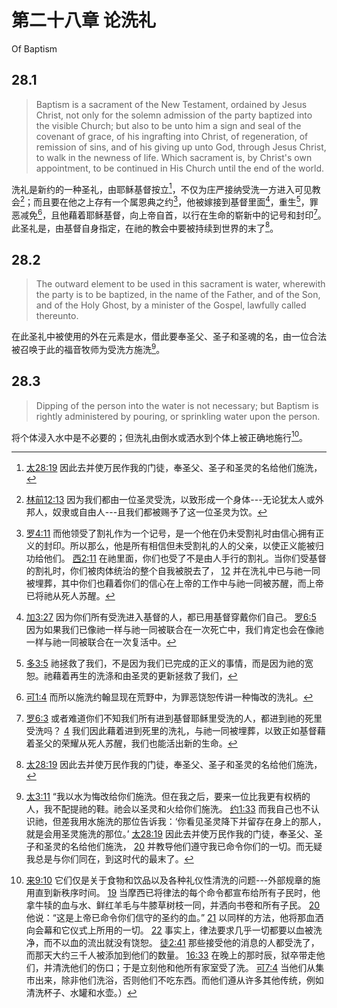# 第二十八章 论洗礼

Of Baptism

## 28.1

> Baptism is a sacrament of the New Testament, ordained by Jesus Christ, not only for the solemn admission of the party baptized into the visible Church; but also to be unto him a sign and seal of the covenant of grace, of his ingrafting into Christ, of regeneration, of remission of sins, and of his giving up unto God, through Jesus Christ, to walk in the newness of life. Which sacrament is, by Christ's own appointment, to be continued in His Church until the end of the world.

洗礼是新约的一种圣礼，由耶稣基督按立[^28-1]，不仅为庄严接纳受洗一方进入可见教会[^28-2]；而且要在他之上存有一个属恩典之约[^28-3]，他被嫁接到基督里面[^28-4]，重生[^28-5]，罪恶减免[^28-6]，且他藉着耶稣基督，向上帝自首，以行在生命的崭新中的记号和封印[^28-7]。此圣礼是，由基督自身指定，在祂的教会中要被持续到世界的末了[^28-8]。

[^28-1]: [太28:19](https://biblehub.com/matthew/28-19.htm) 因此去并使万民作我的门徒，奉圣父、圣子和圣灵的名给他们施洗，

[^28-2]: [林前12:13](https://biblehub.com/1_corinthians/12-13.htm) 因为我们都由一位圣灵受洗，以致形成一个身体---无论犹太人或外邦人，奴隶或自由人---且我们都被赐予了这一位圣灵为饮。

[^28-3]: [罗4:11](https://biblehub.com/romans/4-11.htm) 而他领受了割礼作为一个记号，是一个他在仍未受割礼时由信心拥有正义的封印。所以那么，他是所有相信但未受割礼的人的父亲，以使正义能被归功给他们。 [西2:11](https://biblehub.com/colossians/2-11.htm) 在祂里面，你们也受了不是由人手行的割礼。当你们受基督的割礼时，你们被肉体统治的整个自我被脱去了， [12](https://biblehub.com/colossians/2-12.htm) 并在洗礼中已与祂一同被埋葬，其中你们也藉着你们的信心在上帝的工作中与祂一同被苏醒，而上帝已将祂从死人苏醒。

[^28-4]: [加3:27](https://biblehub.com/galatians/3-27.htm) 因为你们所有受洗进入基督的人，都已用基督穿戴你们自己。 [罗6:5](https://biblehub.com/romans/6-5.htm) 因为如果我们已像祂一样与祂一同被联合在一次死亡中，我们肯定也会在像祂一样与祂一同被联合在一次复活中。

[^28-5]: [多3:5](https://biblehub.com/titus/3-5.htm) 祂拯救了我们，不是因为我们已完成的正义的事情，而是因为祂的宽恕。祂藉着再生的洗涤和由圣灵的更新拯救了我们，

[^28-6]: [可1:4](https://biblehub.com/mark/1-4.htm) 而所以施洗约翰显现在荒野中，为罪恶饶恕传讲一种悔改的洗礼。

[^28-7]: [罗6:3](https://biblehub.com/romans/6-3.htm) 或者难道你们不知我们所有进到基督耶稣里受洗的人，都进到祂的死里受洗吗？ [4](https://biblehub.com/romans/6-4.htm) 我们因此藉着进到死里的洗礼，与祂一同被埋葬，以致正如基督藉着圣父的荣耀从死人苏醒，我们也能活出新的生命。

[^28-8]: [太28:19](https://biblehub.com/matthew/28-19.htm) 因此去并使万民作我的门徒，奉圣父、圣子和圣灵的名给他们施洗，

## 28.2

> The outward element to be used in this sacrament is water, wherewith the party is to be baptized, in the name of the Father, and of the Son, and of the Holy Ghost, by a minister of the Gospel, lawfully called thereunto.

在此圣礼中被使用的外在元素是水，借此要奉圣父、圣子和圣魂的名，由一位合法被召唤于此的福音牧师为受洗方施洗[^28-9]。

[^28-9]: [太3:11](https://biblehub.com/matthew/3-11.htm) “我以水为悔改给你们施洗。但在我之后，要来一位比我更有权柄的人，我不配提祂的鞋。祂会以圣灵和火给你们施洗。 [约1:33](https://biblehub.com/john/1-33.htm) 而我自己也不认识祂，但差我用水施洗的那位告诉我：‘你看见圣灵降下并留存在身上的那人，就是会用圣灵施洗的那位。’ [太28:19](https://biblehub.com/matthew/28-19.htm) 因此去并使万民作我的门徒，奉圣父、圣子和圣灵的名给他们施洗， [20](https://biblehub.com/matthew/28-20.htm) 并教导他们遵守我已命令你们的一切。而无疑我总是与你们同在，到这时代的最末了。

## 28.3

> Dipping of the person into the water is not necessary; but Baptism is rightly administered by pouring, or sprinkling water upon the person.

将个体浸入水中是不必要的；但洗礼由倒水或洒水到个体上被正确地施行[^28-10]。

[^28-10]: [来9:10](https://biblehub.com/hebrews/9-10.htm) 它们仅是关于食物和饮品以及各种礼仪性清洗的问题---外部规章的施用直到新秩序时间。 [19](https://biblehub.com/hebrews/9-19.htm) 当摩西已将律法的每个命令都宣布给所有子民时，他拿牛犊的血与水、鲜红羊毛与牛膝草树枝一同，并洒向书卷和所有子民。 [20](https://biblehub.com/hebrews/9-20.htm) 他说：“这是上帝已命令你们信守的圣约的血。” [21](https://biblehub.com/hebrews/9-21.htm) 以同样的方法，他将那血洒向会幕和它仪式上所用的一切。 [22](https://biblehub.com/hebrews/9-22.htm) 事实上，律法要求几乎一切都要以血被洗净，而不以血的流出就没有饶恕。 [徒2:41](https://biblehub.com/acts/2-41.htm) 那些接受他的消息的人都受洗了，而那天大约三千人被添加到他们的数量。 [16:33](https://biblehub.com/acts/16-33.htm) 在晚上的那时辰，狱卒带走他们，并清洗他们的伤口；于是立刻他和他所有家室受了洗。 [可7:4](https://biblehub.com/mark/7-4.htm) 当他们从集市出来，除非他们洗浴，否则他们不吃东西。而他们遵从许多其他传统，例如清洗杯子、水罐和水壶。）